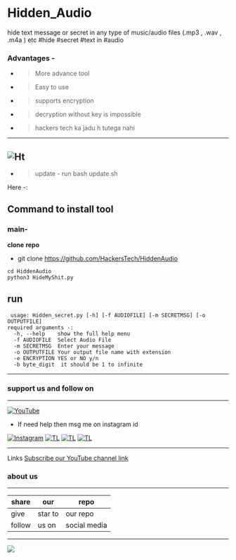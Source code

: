 # Hidden_Audio
hide text message or secret in any type of music/audio files (.mp3 , .wav , .m4a ) etc #hide #secret  #text in #audio 

### Advantages -
- > More advance tool 
- > Easy to use
- > supports encryption 
- > decryption without key is impossible
- > hackers tech ka jadu h tutega nahi

---
![Ht](https://img.shields.io/badge/Made%20by-HackersTech-brightgreen)
---

- >update - run bash update.sh

Here -:
## Command to install tool




### main-

**clone** **repo**


- git clone https://github.com/HackersTech/HiddenAudio
```
cd HiddenAudio
python3 HideMyShit.py
```

## run 
``` 
 usage: Hidden_secret.py [-h] [-f AUDIOFILE] [-m SECRETMSG] [-o OUTPUTFILE]
required arguments -:
  -h, --help    show the full help menu
  -f AUDIOFILE  Select Audio File
  -m SECRETMSG  Enter your message
  -o OUTPUTFILE Your output file name with extension
  -e ENCRYPTION YES or NO y/n
  -b byte_digit  it should be 1 to infinite
```
---
### support us and follow on 

---
<a href="https://www.youtube.com/channel/UCPrDMeLw78mVPUjB1YlCsVw"><img title="YouTube" src="https://img.shields.io/badge/YouTube-Hackers Tech-blue?style=for-the-badge&logo=Youtube"></a>

- If need help then msg me on instagram id

[![Instagram](https://img.shields.io/badge/INSTAGRAM-ForHelp-green?style=for-the-badge&logo=instagram)](
https://instagram.com/hackers__tech?utm_medium=copy_link)
[![TL](https://img.shields.io/badge/TELEGRAM-CHANNEL-brightgreen?style=for-the-badge&logo=telegram)](https://t.me/hacker_s_tech)
[![TL](https://img.shields.io/badge/Twitter-account-red?style=for-the-badge&logo=Twitter)](https://twitter.com/HackersTech1?s=09)
[![TL](https://img.shields.io/badge/reddit-account-blueviolet?style=for-the-badge&logo=reddit)](https://twitter.com/HackersTech1?s=09)




---
Links
[Subscribe our YouTube channel link](https://www.youtube.com/channel/UCPrDMeLw78mVPUjB1YlCsVw)


### about us 

---
|share|our|repo |
|----|----|----|
|give|star to|our repo |
|follow|us on|social media|

---



![](https://www.codewars.com/users/Hackers%20Tech/badges/large)
